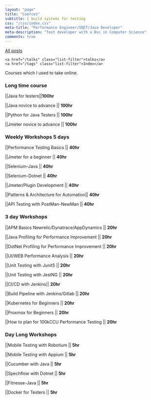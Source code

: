 ```yaml
---
layout: "page"
title: "Coerces"
subtitle: I build systems for testing
css: "/css/index.css"
meta-title: "Performance Engineer/SDET/Java Developer"
meta-description: "Test developer with a Bsc in Computer Science"
comments: true
---
```

<div class="list-filters">
    <a href="/" class="list-filter filter-selected">All posts</a>

	<a href="/talks" class="list-filter">talks</a>
    <a href="/tags" class="list-filter">Index</a>
</div>

Courses which I used to take online. 

### Long time course

||Java for testers||**100hr**

||Java novice to advance || **100hr** 

||Python for Java Testers || **100hr**

||Jmeter novice to advance || **100hr**

### Weekly Workshops 5 days

||Performance Testing Basics || **40hr**

||Jmeter for a beginner || **40hr**

||Selenium-Java || **40hr**

||Selenium-Dotnet || **40hr**

||Jmeter/Plugin Development || **40hr**

||Patterns & Architecture for Automation|| **40hr**

||API Testing with PostMan-NewMan || **40hr**

### 3 day Workshops

||APM Basics Newrelic/Dynatrace/AppDynamics || **20hr**

||Java Profiling for Performance Improvement || **20hr**

||DotNet Profiling for Performance Improvement || **20hr**

||UI/WEB Performance Analysis || **20hr**

||Unit Testing with Junit5 || **20hr**

||Unit Testing with JestNG || **20hr**

||CI/CD with Jenkins|| **20hr**

||Build Pipeline with Jenkins/Gitlab || **20hr**

||Kubernetes for Beginners || **20hr**

||Proxmox for Beginners || **20hr**

||How to plan for 100kCCU Performance Testing || **20hr**

### Day Long Workshops

||Mobile Testing with Robotium || **5hr**

||Mobile Testing with Appium || **5hr**

||Cucumber with Java || **5hr**

||Spechflow with Dotnet || **5hr**

||Fitnesse-Java || **5hr**

||Docker for Testers || **5hr**

 
